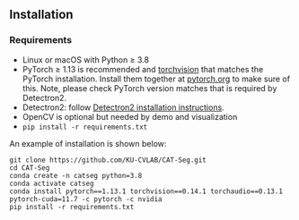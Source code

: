 ## Installation

### Requirements
- Linux or macOS with Python ≥ 3.8
- PyTorch ≥ 1.13 is recommended and [torchvision](https://github.com/pytorch/vision/) that matches the PyTorch installation.
  Install them together at [pytorch.org](https://pytorch.org) to make sure of this. Note, please check
  PyTorch version matches that is required by Detectron2.
- Detectron2: follow [Detectron2 installation instructions](https://detectron2.readthedocs.io/tutorials/install.html).
- OpenCV is optional but needed by demo and visualization
- `pip install -r requirements.txt`

An example of installation is shown below:

```
git clone https://github.com/KU-CVLAB/CAT-Seg.git
cd CAT-Seg
conda create -n catseg python=3.8
conda activate catseg
conda install pytorch==1.13.1 torchvision==0.14.1 torchaudio==0.13.1 pytorch-cuda=11.7 -c pytorch -c nvidia
pip install -r requirements.txt
```
